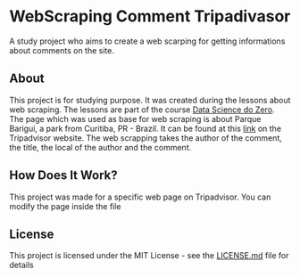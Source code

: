 # WebScraping Comment Tripadivasor
A study project who aims to create a web scarping for getting informations about comments on the site.

## About
This project is for studying purpose. It was created during the lessons about web scraping. The lessons are part of the course [Data Science do Zero](https://minerandodados.com.br/curso-de-data-science/). The page which was used as base for web scraping is about Parque Barigui, a park from Curitiba, PR - Brazil. It can be found at this [link](https://www.tripadvisor.com.br/Attraction_Review-g303441-d553398-Reviews-Parque_Barigui-Curitiba_State_of_Parana.html) on the Tripadvisor website. The web scrapping takes the author of the comment, the title, the local of the author and the comment.

## How Does It Work?
This project was made for a specific web page on Tripadvisor. You can modify the page inside the file 

## License
This project is licensed under the MIT License - see the [LICENSE.md](LICENSE.md) file for details
